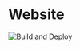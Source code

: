 # Website
![Build and Deploy](https://github.com/bnbsystems/website/workflows/Build%20and%20Deploy/badge.svg?branch=master)
